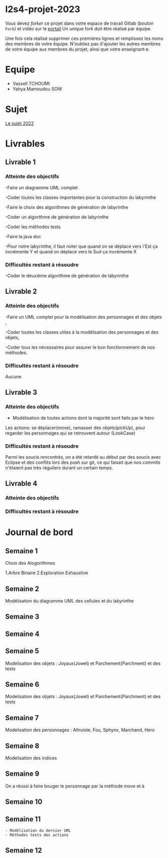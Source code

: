 # l2s4-projet-2023

Vous devez *forker* ce projet dans votre espace de travail Gitlab (bouton `Fork`) et vidéo sur le [portail](https://www.fil.univ-lille1.fr/portail/index.php?dipl=L&sem=S4&ue=Projet&label=Documents)
Un unique fork doit être réalisé par équipe.

Une fois cela réalisé supprimer ces premières lignes et remplissez les noms des membres de votre équipe.
N'oubliez pas d'ajouter les autres membres de votre équipe aux membres du projet, ainsi que votre enseignant·e.

# Equipe

- Vassell TCHOUMI
- Yahya Mamoudou SOW

# Sujet

[Le sujet 2022](https://www.fil.univ-lille1.fr/portail/index.php?dipl=L&sem=S4&ue=Projet&label=Documents)

# Livrables

## Livrable 1

### Atteinte des objectifs
-Faire un diagramme UML complet

-Coder toutes les classes importantes pour la construction du labyrinthe

-Faire le choix des algorithmes de génération de labyrinthe

-Coder un algorithme de génération de labyrinthe

-Coder les méthodes tests

-Faire la java doc

-Pour notre labyrinthe, il faut noter que quand on se déplace vers l'Est ça incrémente Y et quand on déplace vers le Sud ça incrémente X

### Difficultés restant à résoudre
-Coder le deuxième algorithme de génération de labyrinthe

## Livrable 2

### Atteinte des objectifs
-Faire un UML complet pour la modélisation des personnages et des objets ,

-Coder toutes les classes utiles à la modélisation des personnages et des objets,

-Coder tous les nécessaires pour assurer le bon fonctionnement de nos méthodes.

### Difficultés restant à résoudre

Aucune

## Livrable 3

### Atteinte des objectifs

- Modélisation de toutes actions dont la majorité sont faits par le héro

Les actions: se déplacer(move), ramasser des objets(pickUp), pour regarder les personnages qui se retrouvent autour (LookCase)

### Difficultés restant à résoudre

Parmi les soucis rencontrés, on a été retardé au début par des soucis avec Eclipse et des conflits lors des push sur git, ce qui faisait que nos commits n'étaient pas très réguliers durant un certain temps. 

## Livrable 4

### Atteinte des objectifs



### Difficultés restant à résoudre

# Journal de bord

## Semaine 1
Choix des Alogorithmes 

1.Arbre Binaire
2.Exploration Exhaustive

## Semaine 2

Modélisation du diagramme UML des cellules et du labyrinthe

## Semaine 3

## Semaine 4

## Semaine 5
Modelisation des objets : Joyaux(Jowel) et Parchement(Parchment) et des tests
## Semaine 6

Modelisation des objets : Joyaux(Jowel) et Parchement(Parchment) et des tests

## Semaine 7

Modelisation des personnages : Altruiste, Fou, Sphynx, Marchand, Hero 

## Semaine 8

Modelisation des indices

## Semaine 9

On a réussi à faire bouger le personnage par la méthode move et à 
## Semaine 10

## Semaine 11
    - Modélisation du dernier UML
    - Méthodes tests des actions
    
## Semaine 12
